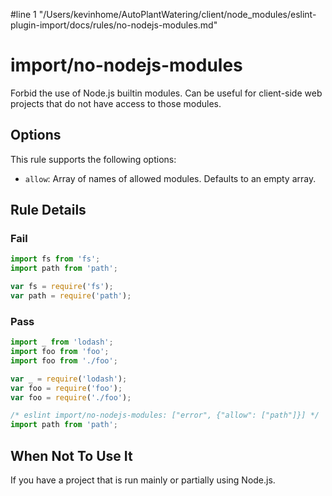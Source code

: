 #line 1 "/Users/kevinhome/AutoPlantWatering/client/node_modules/eslint-plugin-import/docs/rules/no-nodejs-modules.md"
# import/no-nodejs-modules

<!-- end auto-generated rule header -->

Forbid the use of Node.js builtin modules. Can be useful for client-side web projects that do not have access to those modules.

## Options

This rule supports the following options:

 - `allow`: Array of names of allowed modules. Defaults to an empty array.

## Rule Details

### Fail

```js
import fs from 'fs';
import path from 'path';

var fs = require('fs');
var path = require('path');
```

### Pass

```js
import _ from 'lodash';
import foo from 'foo';
import foo from './foo';

var _ = require('lodash');
var foo = require('foo');
var foo = require('./foo');

/* eslint import/no-nodejs-modules: ["error", {"allow": ["path"]}] */
import path from 'path';
```

## When Not To Use It

If you have a project that is run mainly or partially using Node.js.
